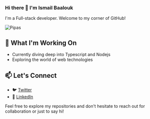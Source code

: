 ### Hi there 👋 I'm Ismail Baalouk

I'm a Full-stack developer. Welcome to my corner of GitHub!

![Pipas](https://github.com/Piipas/Piipas/assets/73344068/6d6af24c-779d-4402-8829-fd45f4fea23b)


## 🔭 What I'm Working On

- Currently diving deep into Typescript and Nodejs
- Exploring the world of web technologies

## 📫 Let's Connect

- 🐦 [Twitter](https://twitter.com/pipas_dev)
- 💼 [LinkedIn](https://www.linkedin.com/in/ismail-baalouk)

Feel free to explore my repositories and don't hesitate to reach out for collaboration or just to say hi!
